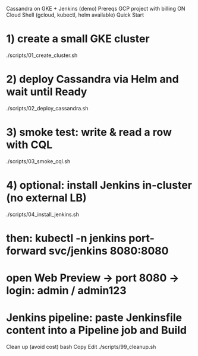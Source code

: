 Cassandra on GKE + Jenkins (demo)
Prereqs
GCP project with billing ON
Cloud Shell (gcloud, kubectl, helm available)
Quick Start
# 1) create a small GKE cluster
./scripts/01_create_cluster.sh

# 2) deploy Cassandra via Helm and wait until Ready
./scripts/02_deploy_cassandra.sh

# 3) smoke test: write & read a row with CQL
./scripts/03_smoke_cql.sh

# 4) optional: install Jenkins in-cluster (no external LB)
./scripts/04_install_jenkins.sh
# then: kubectl -n jenkins port-forward svc/jenkins 8080:8080
# open Web Preview → port 8080 → login: admin / admin123

# Jenkins pipeline: paste Jenkinsfile content into a Pipeline job and Build
Clean up (avoid cost)
bash
Copy
Edit
./scripts/99_cleanup.sh
